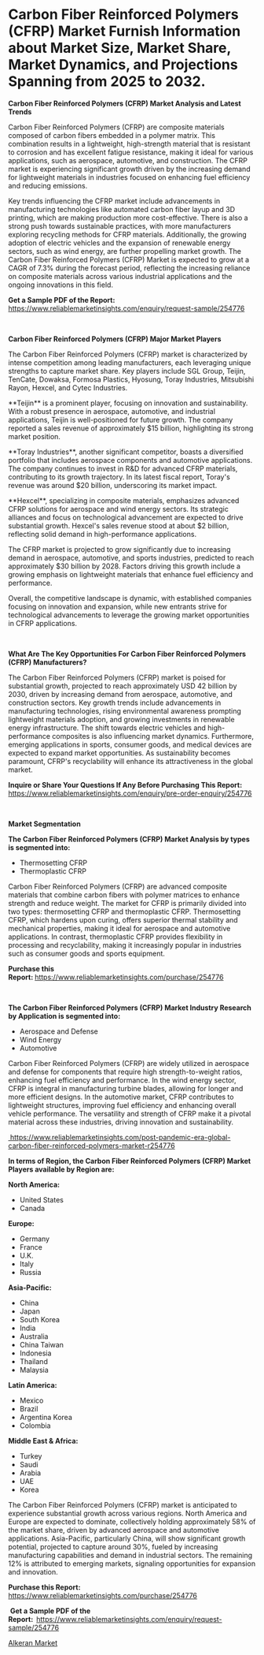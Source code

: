 <p><h1>Carbon Fiber Reinforced Polymers (CFRP) Market Furnish Information about Market Size, Market Share, Market Dynamics, and Projections Spanning from 2025 to 2032.</h1></p><p><strong>Carbon Fiber Reinforced Polymers (CFRP) Market Analysis and Latest Trends</strong></p>
<p><p>Carbon Fiber Reinforced Polymers (CFRP) are composite materials composed of carbon fibers embedded in a polymer matrix. This combination results in a lightweight, high-strength material that is resistant to corrosion and has excellent fatigue resistance, making it ideal for various applications, such as aerospace, automotive, and construction. The CFRP market is experiencing significant growth driven by the increasing demand for lightweight materials in industries focused on enhancing fuel efficiency and reducing emissions.</p><p>Key trends influencing the CFRP market include advancements in manufacturing technologies like automated carbon fiber layup and 3D printing, which are making production more cost-effective. There is also a strong push towards sustainable practices, with more manufacturers exploring recycling methods for CFRP materials. Additionally, the growing adoption of electric vehicles and the expansion of renewable energy sectors, such as wind energy, are further propelling market growth. The Carbon Fiber Reinforced Polymers (CFRP) Market is expected to grow at a CAGR of 7.3% during the forecast period, reflecting the increasing reliance on composite materials across various industrial applications and the ongoing innovations in this field.</p></p>
<p><strong>Get a Sample PDF of the Report:&nbsp;</strong> <a href="https://www.reliablemarketinsights.com/enquiry/request-sample/254776?utm_campaign=3085&utm_medium=2&utm_source=Github&utm_content=ia&utm_term=30032025&utm_id=carbon-fiber-reinforced-polymers-cfrp">https://www.reliablemarketinsights.com/enquiry/request-sample/254776</a></p>
<p>&nbsp;</p>
<p><strong>Carbon Fiber Reinforced Polymers (CFRP) Major Market Players</strong></p>
<p><p>The Carbon Fiber Reinforced Polymers (CFRP) market is characterized by intense competition among leading manufacturers, each leveraging unique strengths to capture market share. Key players include SGL Group, Teijin, TenCate, Dowaksa, Formosa Plastics, Hyosung, Toray Industries, Mitsubishi Rayon, Hexcel, and Cytec Industries.</p><p>**Teijin** is a prominent player, focusing on innovation and sustainability. With a robust presence in aerospace, automotive, and industrial applications, Teijin is well-positioned for future growth. The company reported a sales revenue of approximately $15 billion, highlighting its strong market position.</p><p>**Toray Industries**, another significant competitor, boasts a diversified portfolio that includes aerospace components and automotive applications. The company continues to invest in R&D for advanced CFRP materials, contributing to its growth trajectory. In its latest fiscal report, Toray's revenue was around $20 billion, underscoring its market impact.</p><p>**Hexcel**, specializing in composite materials, emphasizes advanced CFRP solutions for aerospace and wind energy sectors. Its strategic alliances and focus on technological advancement are expected to drive substantial growth. Hexcel's sales revenue stood at about $2 billion, reflecting solid demand in high-performance applications.</p><p>The CFRP market is projected to grow significantly due to increasing demand in aerospace, automotive, and sports industries, predicted to reach approximately $30 billion by 2028. Factors driving this growth include a growing emphasis on lightweight materials that enhance fuel efficiency and performance.</p><p>Overall, the competitive landscape is dynamic, with established companies focusing on innovation and expansion, while new entrants strive for technological advancements to leverage the growing market opportunities in CFRP applications.</p></p>
<p>&nbsp;</p>
<p><strong>What Are The Key Opportunities For Carbon Fiber Reinforced Polymers (CFRP) Manufacturers?</strong></p>
<p><p>The Carbon Fiber Reinforced Polymers (CFRP) market is poised for substantial growth, projected to reach approximately USD 42 billion by 2030, driven by increasing demand from aerospace, automotive, and construction sectors. Key growth trends include advancements in manufacturing technologies, rising environmental awareness prompting lightweight materials adoption, and growing investments in renewable energy infrastructure. The shift towards electric vehicles and high-performance composites is also influencing market dynamics. Furthermore, emerging applications in sports, consumer goods, and medical devices are expected to expand market opportunities. As sustainability becomes paramount, CFRP's recyclability will enhance its attractiveness in the global market.</p></p>
<p><strong>Inquire or Share Your Questions If Any Before Purchasing This Report:</strong> <a href="https://www.reliablemarketinsights.com/enquiry/pre-order-enquiry/254776?utm_campaign=3085&utm_medium=2&utm_source=Github&utm_content=ia&utm_term=30032025&utm_id=carbon-fiber-reinforced-polymers-cfrp">https://www.reliablemarketinsights.com/enquiry/pre-order-enquiry/254776</a></p>
<p>&nbsp;</p>
<p><strong>Market Segmentation</strong></p>
<p><strong>The Carbon Fiber Reinforced Polymers (CFRP) Market Analysis by types is segmented into:</strong></p>
<p><ul><li>Thermosetting CFRP</li><li>Thermoplastic CFRP</li></ul></p>
<p><p>Carbon Fiber Reinforced Polymers (CFRP) are advanced composite materials that combine carbon fibers with polymer matrices to enhance strength and reduce weight. The market for CFRP is primarily divided into two types: thermosetting CFRP and thermoplastic CFRP. Thermosetting CFRP, which hardens upon curing, offers superior thermal stability and mechanical properties, making it ideal for aerospace and automotive applications. In contrast, thermoplastic CFRP provides flexibility in processing and recyclability, making it increasingly popular in industries such as consumer goods and sports equipment.</p></p>
<p><strong>Purchase this Report:&nbsp;</strong><a href="https://www.reliablemarketinsights.com/purchase/254776?utm_campaign=3085&utm_medium=2&utm_source=Github&utm_content=ia&utm_term=30032025&utm_id=carbon-fiber-reinforced-polymers-cfrp">https://www.reliablemarketinsights.com/purchase/254776</a></p>
<p>&nbsp;</p>
<p><strong>The Carbon Fiber Reinforced Polymers (CFRP) Market Industry Research by Application is segmented into:</strong></p>
<p><ul><li>Aerospace and Defense</li><li>Wind Energy</li><li>Automotive</li></ul></p>
<p><p>Carbon Fiber Reinforced Polymers (CFRP) are widely utilized in aerospace and defense for components that require high strength-to-weight ratios, enhancing fuel efficiency and performance. In the wind energy sector, CFRP is integral in manufacturing turbine blades, allowing for longer and more efficient designs. In the automotive market, CFRP contributes to lightweight structures, improving fuel efficiency and enhancing overall vehicle performance. The versatility and strength of CFRP make it a pivotal material across these industries, driving innovation and sustainability.</p></p>
<p><a href="https://www.reliablemarketinsights.com/post-pandemic-era-global-carbon-fiber-reinforced-polymers-market-r254776?utm_campaign=3085&utm_medium=2&utm_source=Github&utm_content=ia&utm_term=30032025&utm_id=carbon-fiber-reinforced-polymers-cfrp">&nbsp;https://www.reliablemarketinsights.com/post-pandemic-era-global-carbon-fiber-reinforced-polymers-market-r254776</a></p>
<p><strong>In terms of Region, the Carbon Fiber Reinforced Polymers (CFRP) Market Players available by Region are:</strong></p>
<p>
    <p> <strong> North America: </strong>
        <ul>
            <li>United States</li>
            <li>Canada</li>
        </ul>
        </p> 
    <p> <strong> Europe: </strong>
        <ul>
            <li>Germany</li>
            <li>France</li>
            <li>U.K.</li>
            <li>Italy</li>
            <li>Russia</li>
        </ul>
        </p> 
    <p> <strong> Asia-Pacific: </strong>
        <ul>
            <li>China</li>
            <li>Japan</li>
            <li>South Korea</li>
            <li>India</li>
            <li>Australia</li>
            <li>China Taiwan</li>
            <li>Indonesia</li>
            <li>Thailand</li>
            <li>Malaysia</li>
        </ul>
        </p> 
    <p> <strong> Latin America: </strong>
        <ul>
            <li>Mexico</li>
            <li>Brazil</li>
            <li>Argentina Korea</li>
            <li>Colombia</li>
        </ul>
        </p> 
    <p> <strong> Middle East & Africa: </strong>
        <ul>
            <li>Turkey</li>
            <li>Saudi</li>
            <li>Arabia</li>
            <li>UAE</li>
            <li>Korea</li>
        </ul>
    </p>
    </p>
<p><p>The Carbon Fiber Reinforced Polymers (CFRP) market is anticipated to experience substantial growth across various regions. North America and Europe are expected to dominate, collectively holding approximately 58% of the market share, driven by advanced aerospace and automotive applications. Asia-Pacific, particularly China, will show significant growth potential, projected to capture around 30%, fueled by increasing manufacturing capabilities and demand in industrial sectors. The remaining 12% is attributed to emerging markets, signaling opportunities for expansion and innovation.</p></p>
<p><strong>Purchase this Report: </strong><a href="https://www.reliablemarketinsights.com/purchase/254776?utm_campaign=3085&utm_medium=2&utm_source=Github&utm_content=ia&utm_term=30032025&utm_id=carbon-fiber-reinforced-polymers-cfrp">https://www.reliablemarketinsights.com/purchase/254776</a></p>
<p>&nbsp;<strong>Get a Sample PDF of the Report:&nbsp;&nbsp;</strong><a href="https://www.reliablemarketinsights.com/enquiry/request-sample/254776?utm_campaign=3085&utm_medium=2&utm_source=Github&utm_content=ia&utm_term=30032025&utm_id=carbon-fiber-reinforced-polymers-cfrp">https://www.reliablemarketinsights.com/enquiry/request-sample/254776</a></p>
<p><strong></strong></p>
<p><p><a href="https://github.com/kaloyhboosh/Market-Research-Report-List-1/blob/main/alkeran-market.md?utm_campaign=3085&utm_medium=2&utm_source=Github&utm_content=ia&utm_term=30032025&utm_id=carbon-fiber-reinforced-polymers-cfrp">Alkeran Market</a></p></p>